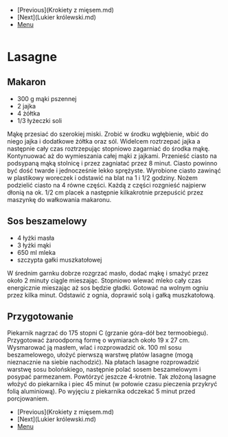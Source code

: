 <!-- Navigation Menu Start -->

- [Previous](Krokiety z mięsem.md)
- [Next](Lukier królewski.md)
- [Menu](README.md)

<div style="margin-bottom: 50px"></div>

<!-- /Navigation Menu Start -->

# Lasagne

## Makaron 

- 300 g mąki pszennej
- 2 jajka 
- 4 żółtka 
- 1/3 łyżeczki soli 

Mąkę przesiać do szerokiej miski. Zrobić w środku wgłębienie, wbić do niego jajka i dodatkowe żółtka oraz sól. Widelcem roztrzepać jajka a następnie cały czas roztrzepując stopniowo zagarniać do środka mąkę. Kontynuować aż do wymieszania całej mąki z jajkami. Przenieść ciasto na podsypaną mąką stolnicę i przez zagniatać przez 8 minut. Ciasto powinno być dość twarde i jednocześnie lekko sprężyste. Wyrobione ciasto zawinąć w plastikowy woreczek i odstawić na blat na 1 i 1/2 godziny. Nożem podzielić ciasto na 4 równe części. Każdą z części rozgnieść najpierw dłonią na ok. 1/2 cm placek a następnie kilkakrotnie przepuścić przez maszynkę do wałkowania makaronu. 

## Sos beszamelowy 

- 4 łyżki masła 
- 3 łyżki mąki 
- 650 ml mleka 
- szczypta gałki muszkatołowej 

W średnim garnku dobrze rozgrzać masło, dodać mąkę i smażyć przez około 2 minuty ciągle mieszając. Stopniowo wlewać mleko cały czas energicznie mieszając aż sos będzie gładki. Gotować na wolnym ogniu przez kilka minut. Odstawić z ognia, doprawić solą i gałką muszkatołową. 

## Przygotowanie

Piekarnik nagrzać do 175 stopni C (grzanie góra-dół bez termoobiegu). Przygotować żaroodporną formę o wymiarach około 19 x 27 cm. Wysmarować ją masłem, wlać i rozprowadzić ok. 100 ml sosu beszamelowego, ułożyć pierwszą warstwę płatów lasagne (mogą nieznacznie na siebie nachodzić). Na płatach lasagne rozprowadzić warstwę sosu bolońskiego, następnie polać sosem beszamelowym i posypać parmezanem. Powtórzyć jeszcze 4-krotnie. Tak złożoną lasagne włożyć do piekarnika i piec 45 minut (w połowie czasu pieczenia przykryć folią aluminiową). Po wyjęciu z piekarnika odczekać 5 minut przed porcjowaniem. 

<!-- Navigation Menu End -->

- [Previous](Krokiety z mięsem.md)
- [Next](Lukier królewski.md)
- [Menu](README.md)

<div style="margin-bottom: 50px"></div>

<!-- /Navigation Menu End -->
